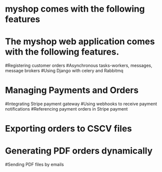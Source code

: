 # myshop comes with the following features
# The myshop web application comes with the following features.
#Registering customer orders
#Asynchronous tasks-workers, messages, message brokers
#Using Django with celery and Rabbitmq
# Managing Payments and Orders
#Integrating Stripe payment gateway
#Using webhooks to receive payment notifications
#Referencing payment orders in Stripe payment
# Exporting orders to CSCV files
# Generating PDF orders dynamically
#Sending PDF files by emails

